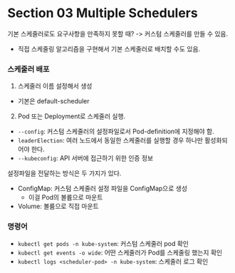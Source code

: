 # Section 03 Multiple Schedulers

기본 스케줄러로도 요구사항을 만족하지 못할 때? -> 커스텀 스케줄러를 만들 수 있음.
- 직접 스케줄링 알고리즘을 구현해서 기본 스케줄러로 배치할 수도 있음.

### 스케줄러 배포
1. 스케줄러 이름 설정해서 생성
- 기본은 default-scheduler
2. Pod 또는 Deployment로 스케줄러 실행.
- `--config`: 커스텀 스케줄러의 설정파일로서 Pod-definition에 지정해야 함.
- `leaderElection`: 여러 노드에서 동일한 스케줄러를 실행할 경우 하나만 활성화되어야 한다.
- `--kubeconfig`: API 서버에 접근하기 위한 인증 정보

설정파일을 전달하는 방식은 두 가지가 있다.
- ConfigMap: 커스텀 스케줄러 설정 파일을 ConfigMap으로 생성
  - 이걸 Pod의 볼륨으로 마운트
- Volume: 볼륨으로 직접 마운트

### 명령어
- `kubectl get pods -n kube-system`: 커스텀 스케줄러 pod 확인
- `kubectl get events -o wide`: 어떤 스케줄러가 Pod를 스케줄링 했는지 확인
- `kubectl logs <scheduler-pod> -n kube-system`: 스케줄러 로그 확인